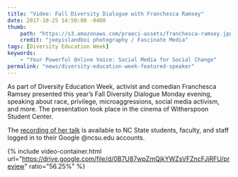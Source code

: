 ```yaml
---
title: "Video: Fall Diversity Dialogue with Franchesca Ramsey"
date: 2017-10-25 14:50:00 -0400
thumb:
    path: "https://s3.amazonaws.com/praeci-assets/franchesca-ramsey.jpg"
    credit: "joeyislandboi photography / Fascinate Media"
tags: [Diversity Education Week]
keywords:
    - "Your Powerful Online Voice: Social Media for Social Change"
permalink: "news/diversity-education-week-featured-speaker"
---
```

As part of Diversity Education Week, activist and comedian Franchesca Ramsey presented this year’s Fall Diversity Dialogue Monday evening, speaking about race, privilege, microaggressions, social media activism, and more. The presentation took place in the cinema of Witherspoon Student Center.

The [recording of her talk](https://drive.google.com/file/d/0B7U87wpZmQjkYWZsVFZncFJjRFU/preview) is available to NC State students, faculty, and staff logged in to their Google @ncsu.edu accounts.

{% include video-container.html url="https://drive.google.com/file/d/0B7U87wpZmQjkYWZsVFZncFJjRFU/preview" ratio="56.25%" %}